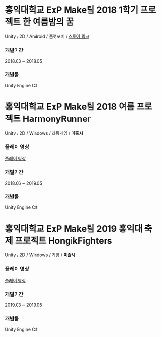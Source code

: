 # 홍익대학교 ExP Make팀 2018 1학기 프로젝트 한 여름밤의 꿈
Unity / 2D / Android / 플랫포머 / [스토어 링크](https://play.google.com/store/apps/details?id=com.Summer.Dream)


### 개발기간
2018.03 ~ 2018.05 

### 개발툴
Unity Engine
C#

# 홍익대학교 ExP Make팀 2018 여름 프로젝트 HarmonyRunner
Unity / 2D / Windows / 리듬게임 / **미출시**

### 플레이 영상
[플레이 영상](https://youtu.be/Oji1yIA7okg)

### 개발기간
2018.06 ~ 2019.05

### 개발툴
Unity Engine
C#


# 홍익대학교 ExP Make팀 2019 홍익대 축제 프로젝트 HongikFighters
Unity / 2D / Windows / 게임 / **미출시**

### 플레이 영상
[플레이 영상](https://www.youtube.com/watch?v=ny6uW_Tfllc&ab_channel=SeongjinBak)

### 개발기간
2019.03 ~ 2019.05

### 개발툴
Unity Engine
C#
